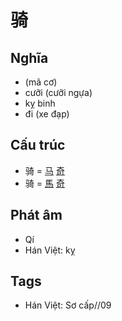 # 骑

## Nghĩa

* (mã cơ)
* cưỡi (cưỡi ngựa)
* kỵ binh
* đi (xe đạp)

## Cấu trúc
* 骑 = [马](马.md) [奇](奇.md)
* 骑 = [馬](馬.md) [奇](奇.md)

## Phát âm

* Qí
* Hán Việt: kỵ

## Tags
* Hán Việt: Sơ cấp//09

<script>window.HANZI_FIELD='骑';</script>
